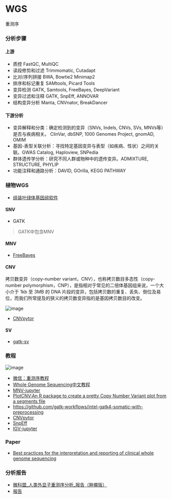 # WGS
重测序

### 分析步骤
#### 上游
- 质控 FastQC, MultiQC
- 读段修剪和过滤  Trimmomatic, Cutadapt
- 比对/序列拼接 BWA, Bowtie2 Minimap2
- 排序和标记重复 SAMtools, Picard Tools
- 变异检测  GATK, Samtools, FreeBayes, DeepVariant
- 变异过滤和注释  GATK, SnpEff, ANNOVAR
- 结构变异分析 Manta, CNVnator, BreakDancer
#### 下游分析
- 变异解释和分类：确定检测到的变异（SNVs, Indels, CNVs, SVs, MNVs等）是否与疾病相关。 ClinVar, dbSNP, 1000 Genomes Project, gnomAD, OMIM
- 基因-表型关联分析：寻找特定基因变异与表型（如疾病、性状）之间的关联。GWAS Catalog, Haploview, SNPedia
- 群体遗传学分析：研究不同人群或物种中的遗传变异。ADMIXTURE, STRUCTURE, PHYLIP
- 功能注释和通路分析：DAVID, GOrilla, KEGG PATHWAY


### 植物WGS
- [组装叶绿体基因组软件](https://genomebiology.biomedcentral.com/articles/10.1186/s13059-020-02153-6#Sec18)

#### SNV
- GATK
> GATK中包含MNV
#### MNV
- [FreeBayes](https://github.com/freebayes/freebayes)
#### CNV
拷贝数变异（copy-number variant，CNV），也称拷贝数目多态性（copy-number polymorphism，CNP），是指相对于常见的二倍体基因组来说，一个大小介于 1kb 至 3MB 的 DNA 片段的变异，包括拷贝数的重复、丢失、倒位及易位，而我们所常提及的狭义的拷贝数变异指的是基因拷贝数目的改变。

![image](https://github.com/petemeng/WGS/assets/96255420/859451db-f26b-4c48-93a5-639349aea726)

- [CNVpytor](https://github.com/abyzovlab/CNVpytor/tree/master)
#### SV
- [gatk-sv](https://github.com/broadinstitute/gatk-sv)

  
### 教程
![image](https://github.com/petemeng/WGS/assets/96255420/c7c9f6d4-5ce1-4acf-87e1-4cbe44d48cdc)


- [微信：重测序教程](https://mp.weixin.qq.com/mp/appmsgalbum?action=getalbum&__biz=Mzg4NDc4MjkxNA==&scene=24&album_id=2485246989195051008&count=3&uin=&key=&devicetype=Windows+10+x64&version=63090809&lang=zh_CN&ascene=0)
- [Whole Genome Sequencing中文教程](https://github.com/flowhub-team/WholeGenomeSequencing-WGS/blob/main/README_cn.md)
- [MNV-jupyter](https://github.com/macarthur-lab/gnomad_mnv)
- [PlotCNV:An R package to create a pretty Copy Number Variant plot from a segments file](https://github.com/findlaycopley/PlotCNV)
- https://github.com/gatk-workflows/intel-gatk4-somatic-with-preprocessing
- [CNVpytor](https://github.com/abyzovlab/CNVpytor/tree/master)
- [SnpEff](https://pcingola.github.io/SnpEff/snpeff/introduction/)
- [IGV-jupyter](https://github.com/g2nb/igv-jupyter)

### Paper
- [Best practices for the interpretation and reporting of clinical whole genome sequencing](https://www.nature.com/articles/s41525-022-00295-z)


### 分析报告
- [微科盟_人类外显子重测序分析_报告（肿瘤版）](https://bioincloud.tech/cloudir/reports/WES/wes_report.html)
- [报告](https://neo-bio.cn/storage/upload/2022-10-18/1666056055_N1un.pdf)
